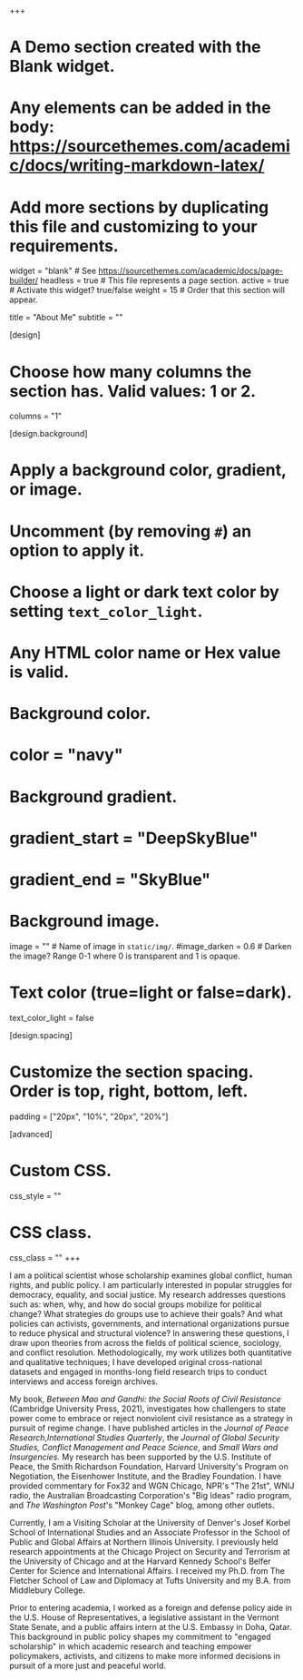 +++
# A Demo section created with the Blank widget.
# Any elements can be added in the body: https://sourcethemes.com/academic/docs/writing-markdown-latex/
# Add more sections by duplicating this file and customizing to your requirements.

widget = "blank"  # See https://sourcethemes.com/academic/docs/page-builder/
headless = true  # This file represents a page section.
active = true # Activate this widget? true/false
weight = 15  # Order that this section will appear.

title = "About Me"
subtitle = ""

[design]
  # Choose how many columns the section has. Valid values: 1 or 2.
  columns = "1"

[design.background]
  # Apply a background color, gradient, or image.
  #   Uncomment (by removing `#`) an option to apply it.
  #   Choose a light or dark text color by setting `text_color_light`.
  #   Any HTML color name or Hex value is valid.

  # Background color.
  # color = "navy"
  
  # Background gradient.
  # gradient_start = "DeepSkyBlue"
  # gradient_end = "SkyBlue"
  
  # Background image.
  image = ""  # Name of image in `static/img/`.
  #image_darken = 0.6  # Darken the image? Range 0-1 where 0 is transparent and 1 is opaque.

  # Text color (true=light or false=dark).
  text_color_light = false

[design.spacing]
  # Customize the section spacing. Order is top, right, bottom, left.
  padding = ["20px", "10%", "20px", "20%"]

[advanced]
 # Custom CSS. 
 css_style = ""
 
 # CSS class.
 css_class = ""
+++

I am a political scientist whose scholarship examines global conflict, human rights, and public policy. I am particularly interested in popular struggles for democracy, equality, and social justice. My research addresses questions such as: when, why, and how do social groups mobilize for political change? What strategies do groups use to achieve their goals? And what policies can activists, governments, and international organizations pursue to reduce physical and structural violence? In answering these questions, I draw upon theories from across the fields of political science, sociology, and conflict resolution. Methodologically, my work utilizes both quantitative and qualitative techniques; I have developed original cross-national datasets and engaged in months-long field research trips to conduct interviews and access foreign archives.

My book, *Between Mao and Gandhi: the Social Roots of Civil Resistance* (Cambridge University Press, 2021), investigates how challengers to state power come to embrace or reject nonviolent civil resistance as a strategy in pursuit of regime change. I have published articles in the *Journal of Peace Research*,*International Studies Quarterly*, the *Journal of Global Security Studies, Conflict Management and Peace Science*, and *Small Wars and Insurgencies.* My research has been supported by the U.S. Institute of Peace, the Smith Richardson Foundation, Harvard University's Program on Negotiation, the Eisenhower Institute, and the Bradley Foundation. I have provided commentary for Fox32 and WGN Chicago, NPR's "The 21st", WNIJ radio, the Australian Broadcasting Corporation's "Big Ideas" radio program, and *The Washington Post*'s "Monkey Cage" blog, among other outlets.


Currently, I am a Visiting Scholar at the University of Denver's Josef Korbel School of International Studies and an Associate Professor in the School of Public and Global Affairs at Northern Illinois University. I previously held research appointments at the Chicago Project on Security and Terrorism at the University of Chicago and at the Harvard Kennedy School's Belfer Center for Science and International Affairs. I received my Ph.D. from The Fletcher School of Law and Diplomacy at Tufts University and my B.A. from Middlebury College. 


Prior to entering academia, I worked as a foreign and defense policy aide in the U.S. House of Representatives, a legislative assistant in the Vermont State Senate, and a public affairs intern at the U.S. Embassy in Doha, Qatar. This background in public policy shapes my commitment to "engaged scholarship" in which academic research and teaching empower policymakers, activists, and citizens to make more informed decisions in pursuit of a more just and peaceful world.